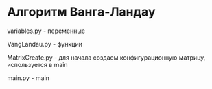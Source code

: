 # Алгоритм Ванга-Ландау

variables.py - переменные

VangLandau.py - функции

MatrixCreate.py - для начала создаем конфигурационную матрицу, используется в main

main.py - main
